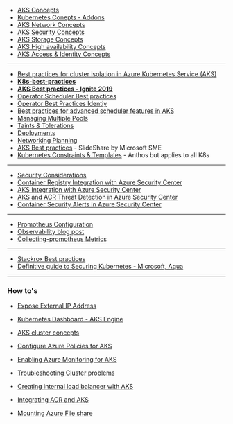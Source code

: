 * [AKS Concepts](https://docs.microsoft.com/en-us/azure/aks/concepts-clusters-workloads)
* [Kubernetes Conepts - Addons](https://kubernetes.io/docs/concepts/overview/components/#addons)
* [AKS Network Concepts](https://docs.microsoft.com/en-us/azure/aks/concepts-network)
* [AKS Security Concepts](https://docs.microsoft.com/en-us/azure/aks/concepts-security)
* [AKS Storage Concepts](https://docs.microsoft.com/en-us/azure/aks/concepts-storage)
* [AKS High availability Concepts](https://docs.microsoft.com/en-us/azure/aks/concepts-scale)
* [AKS Access & Identity Concepts](https://docs.microsoft.com/en-us/azure/aks/concepts-identity)

-------

* [Best practices for cluster isolation in Azure Kubernetes Service (AKS)](https://github.com/MicrosoftDocs/azure-docs/blob/master/articles/aks/operator-best-practices-cluster-isolation.md)
* **[K8s-best-practices](https://github.com/Azure/k8s-best-practices)**
* **[AKS Best practices - Ignite 2019](https://aka.ms/aks-best-practices-ignite)**
* [Operator Scheduler Best practices](https://github.com/MicrosoftDocs/azure-docs/blob/master/articles/aks/operator-best-practices-scheduler.md)
* [Operator Best Practices Identiy](https://github.com/MicrosoftDocs/azure-docs/blob/master/articles/aks/operator-best-practices-identity.md)
* [Best practices for advanced scheduler features in AKS](https://github.com/MicrosoftDocs/azure-docs/blob/master/articles/aks/operator-best-practices-advanced-scheduler.md)
* [Managing Multiple Pools](https://github.com/MicrosoftDocs/azure-docs/blob/master/articles/aks/use-multiple-node-pools.md)
* [Taints & Tolerations](https://kubernetes.io/docs/concepts/configuration/taint-and-toleration/)
* [Deployments](https://kubernetes.io/docs/concepts/workloads/controllers/deployment/#use-case)
* [Networking Planning](https://github.com/microsoft/Networking-with-Kubernetes-Azure)
* [AKS Best practices](https://www.slideshare.net/QAware/best-practices-with-azure-kubernetes-services-123776449) - SlideShare by Microsoft SME
* [Kubernetes Constraints & Templates](https://cloud.google.com/anthos-config-management/docs/how-to/creating-constraints-and-templates) - Anthos but applies to all K8s

-------

* [Security Considerations](https://docs.microsoft.com/en-us/azure/container-instances/container-instances-image-security)
* [Container Registry Integration with Azure Security Center](https://docs.microsoft.com/en-us/azure/security-center/azure-container-registry-integration)
* [AKS Integration with Azure Security Center](https://docs.microsoft.com/en-us/azure/security-center/azure-kubernetes-service-integration)
* [AKS and ACR Threat Detection in Azure Security Center](https://docs.microsoft.com/en-us/azure/security-center/security-center-alerts-compute)
* [Container Security Alerts in Azure Security Center](https://docs.microsoft.com/en-us/azure/security-center/alerts-reference#alerts-containerhost)

-------
* [Promotheus Configuration](https://docs.microsoft.com/en-us/azure/azure-monitor/insights/container-insights-prometheus-integration)
* [Observability blog post](https://azure.microsoft.com/en-us/blog/improving-observability-of-your-kubernetes-deployments-with-azure-monitor-for-containers/?ocid=AID754288&wt.mc_id=azfr-c9-scottha%2CCFID0507)
* [Collecting-promotheus Metrics](https://samcogan.com/collecting-prometheus-metrics-with-azure-monitor/)

----------

* [Stackrox Best practices](https://www.stackrox.com/post/2020/02/azure-kubernetes-aks-security-best-practices-part-2-of-4/)
* [Definitive guide to Securing Kubernetes - Microsoft, Aqua](https://clouddamcdnprodep.azureedge.net/gdc/gdc8LXmoZ/original)

-------
 ### How to's ###
 * [Expose External IP Address](https://kubernetes.io/docs/tutorials/stateless-application/expose-external-ip-address/)
 * [Kubernetes Dashboard - AKS Engine](https://github.com/Azure/aks-engine/blob/master/docs/topics/monitoring.md#kubernetes-dashboard)
 * [AKS cluster concepts](https://github.com/MicrosoftDocs/azure-docs/tree/master/articles/aks/media/concepts-clusters-workloads)
 
 * [Configure Azure Policies for AKS](https://docs.microsoft.com/en-us/azure/governance/policy/concepts/rego-for-aks?toc=/azure/aks/toc.json)
 * [Enabling Azure Monitoring for AKS](https://docs.microsoft.com/en-us/azure/azure-monitor/insights/container-insights-enable-existing-clusters#enable-using-an-azure-resource-manager-template) 
 * [Troubleshooting Cluster problems](https://github.com/Azure/aks-periscope)
 * [Creating internal load balancer with AKS](https://docs.microsoft.com/en-us/azure/aks/internal-lb#create-an-internal-load-balancer)
 * [Integrating ACR and AKS](https://docs.microsoft.com/en-us/azure/aks/cluster-container-registry-integration)
 * [Mounting Azure File share](https://docs.docker.com/ee/ucp/kubernetes/storage/use-azure-files/#mount-the-azure-files-share-into-a-kubernetes-pod)



